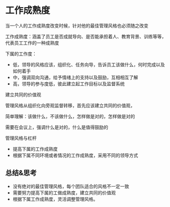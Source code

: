 # 工作成熟度

当一个人的工作成熟度改变时候，针对他的最佳管理风格也必须随之改变

工作成熟度：涵盖了员工是否成就导向、是否能承担着人、教育背景、训练等等，代表员工工作的一种成熟度

下属的工作度：

- 低，领导的风格应该，组织化、任务向导，告诉员工该做什么，何时完成以及如何着手
- 中，强调双向沟通，给予情绪上的支持以及鼓励，互相相互了解
- 高，领导的参与度低，彼此建立起工作目标以及监督系统

建立共同的价值观

管理风格从组织化向旁观监督转移，首先应该建立共同的价值观，

简单理解：该做什么，不该做什么，怎样做是对的，怎样做是对的

需要在会议上，强调什么是对的，什么是值得鼓励的


管理风格与杠杆

- 提高下属的工作成熟度
- 根据下属不同环境或者情况的工作成熟度，采用不同的领导方式

## 总结&思考

- 没有绝对的最佳管理风格，每个团队适合的风格不一定一致
- 需要努力提高下属的工做成熟度，建立共同的价值观
- 根据下属工作成熟度，灵活调整管理风格。